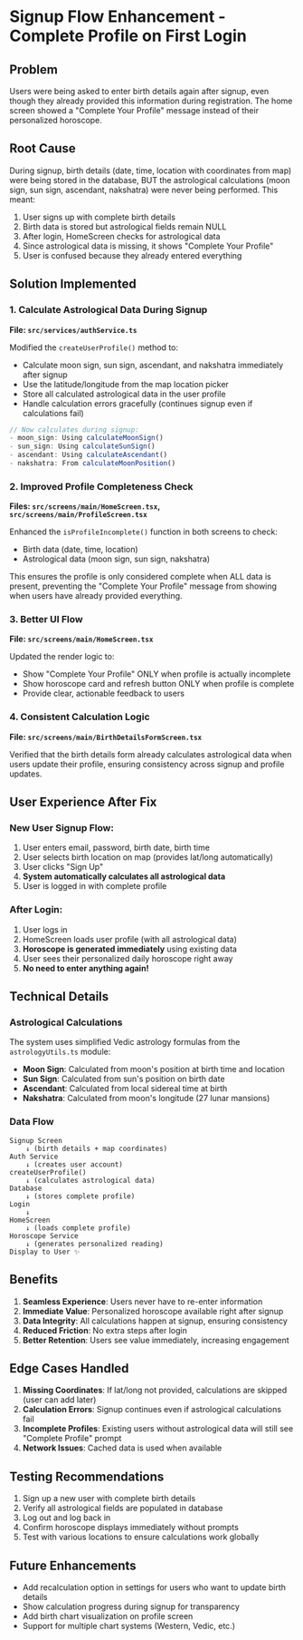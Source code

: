 # Signup Flow Enhancement - Complete Profile on First Login

## Problem
Users were being asked to enter birth details again after signup, even though they already provided this information during registration. The home screen showed a "Complete Your Profile" message instead of their personalized horoscope.

## Root Cause
During signup, birth details (date, time, location with coordinates from map) were being stored in the database, BUT the astrological calculations (moon sign, sun sign, ascendant, nakshatra) were never being performed. This meant:

1. User signs up with complete birth details
2. Birth data is stored but astrological fields remain NULL
3. After login, HomeScreen checks for astrological data
4. Since astrological data is missing, it shows "Complete Your Profile"
5. User is confused because they already entered everything

## Solution Implemented

### 1. Calculate Astrological Data During Signup
**File: `src/services/authService.ts`**

Modified the `createUserProfile()` method to:
- Calculate moon sign, sun sign, ascendant, and nakshatra immediately after signup
- Use the latitude/longitude from the map location picker
- Store all calculated astrological data in the user profile
- Handle calculation errors gracefully (continues signup even if calculations fail)

```typescript
// Now calculates during signup:
- moon_sign: Using calculateMoonSign()
- sun_sign: Using calculateSunSign()
- ascendant: Using calculateAscendant()
- nakshatra: From calculateMoonPosition()
```

### 2. Improved Profile Completeness Check
**Files: `src/screens/main/HomeScreen.tsx`, `src/screens/main/ProfileScreen.tsx`**

Enhanced the `isProfileIncomplete()` function in both screens to check:
- Birth data (date, time, location)
- Astrological data (moon sign, sun sign, nakshatra)

This ensures the profile is only considered complete when ALL data is present, preventing the "Complete Your Profile" message from showing when users have already provided everything.

### 3. Better UI Flow
**File: `src/screens/main/HomeScreen.tsx`**

Updated the render logic to:
- Show "Complete Your Profile" ONLY when profile is actually incomplete
- Show horoscope card and refresh button ONLY when profile is complete
- Provide clear, actionable feedback to users

### 4. Consistent Calculation Logic
**File: `src/screens/main/BirthDetailsFormScreen.tsx`**

Verified that the birth details form already calculates astrological data when users update their profile, ensuring consistency across signup and profile updates.

## User Experience After Fix

### New User Signup Flow:
1. User enters email, password, birth date, birth time
2. User selects birth location on map (provides lat/long automatically)
3. User clicks "Sign Up"
4. **System automatically calculates all astrological data**
5. User is logged in with complete profile

### After Login:
1. User logs in
2. HomeScreen loads user profile (with all astrological data)
3. **Horoscope is generated immediately** using existing data
4. User sees their personalized daily horoscope right away
5. **No need to enter anything again!**

## Technical Details

### Astrological Calculations
The system uses simplified Vedic astrology formulas from the `astrologyUtils.ts` module:
- **Moon Sign**: Calculated from moon's position at birth time and location
- **Sun Sign**: Calculated from sun's position on birth date
- **Ascendant**: Calculated from local sidereal time at birth
- **Nakshatra**: Calculated from moon's longitude (27 lunar mansions)

### Data Flow
```
Signup Screen
    ↓ (birth details + map coordinates)
Auth Service
    ↓ (creates user account)
createUserProfile()
    ↓ (calculates astrological data)
Database
    ↓ (stores complete profile)
Login
    ↓
HomeScreen
    ↓ (loads complete profile)
Horoscope Service
    ↓ (generates personalized reading)
Display to User ✨
```

## Benefits

1. **Seamless Experience**: Users never have to re-enter information
2. **Immediate Value**: Personalized horoscope available right after signup
3. **Data Integrity**: All calculations happen at signup, ensuring consistency
4. **Reduced Friction**: No extra steps after login
5. **Better Retention**: Users see value immediately, increasing engagement

## Edge Cases Handled

1. **Missing Coordinates**: If lat/long not provided, calculations are skipped (user can add later)
2. **Calculation Errors**: Signup continues even if astrological calculations fail
3. **Incomplete Profiles**: Existing users without astrological data will still see "Complete Profile" prompt
4. **Network Issues**: Cached data is used when available

## Testing Recommendations

1. Sign up a new user with complete birth details
2. Verify all astrological fields are populated in database
3. Log out and log back in
4. Confirm horoscope displays immediately without prompts
5. Test with various locations to ensure calculations work globally

## Future Enhancements

- Add recalculation option in settings for users who want to update birth details
- Show calculation progress during signup for transparency
- Add birth chart visualization on profile screen
- Support for multiple chart systems (Western, Vedic, etc.)
